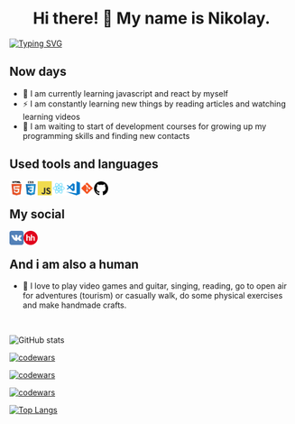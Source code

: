 <h1 align="center">Hi there! 👋 My name is Nikolay.</h1>

[![Typing SVG](https://readme-typing-svg.herokuapp.com?color=%2336BCF7&lines=I+want+to+be+a+frontend+developer)](https://git.io/typing-svg)

## Now days

- 🌱 I am currently learning javascript and react by myself
- ⚡ I am constantly learning new things by reading articles and watching learning videos
- 💪 I am waiting to start of development courses for growing up my programming skills and finding new contacts

## Used tools and languages

<img align="left" alt="HTML5" width="25px" src="https://github.com/ZerruKun/ZerruKun/blob/main/images/icons/html5.png"/>
<img align="left" alt="СSS3" width="25px" src="https://github.com/ZerruKun/ZerruKun/blob/main/images/icons/css3.png"/>
<img align="left" alt="JS" width="25px" src="https://github.com/ZerruKun/ZerruKun/blob/main/images/icons/javascript.png"/>
<img align="left" alt="JS" width="25px" src="https://github.com/ZerruKun/ZerruKun/blob/main/images/icons/react.png"/>
<img align="left" alt="JS" width="25px" src="https://github.com/ZerruKun/ZerruKun/blob/main/images/icons/vs-code.png"/>
<img align="left" alt="JS" width="25px" src="https://github.com/ZerruKun/ZerruKun/blob/main/images/icons/git.png"/>
<img align="left" alt="JS" width="25px" src="https://github.com/ZerruKun/ZerruKun/blob/main/images/icons/github.png"/>
</br>

## My social

[<img align="left" alt="VK" width="25px" src="https://github.com/ZerruKun/ZerruKun/blob/main/images/icons/vk.svg"/>][vk]
[<img align="left" alt="VK" width="25px" src="https://github.com/ZerruKun/ZerruKun/blob/main/images/icons/hh.png"/>][hh]
</br>

## And i am also a human

- 🎉 I love to play video games and guitar, singing, reading, go to open air for adventures (tourism) or casually walk, do some physical exercises and make handmade crafts.
</br>

![GitHub stats](https://github-readme-stats.vercel.app/api?username=ZerruKun&show_icons=true&theme=tokyonight)
</br>

[![codewars](https://www.codewars.com/users/ZerruKun/badges/large)](https://www.codewars.com/users/ZerruKun)
</br>

[![codewars](https://www.codewars.com/users/ZerruKun/badges/small)](https://www.codewars.com/users/ZerruKun)
</br>

[![codewars](https://www.codewars.com/users/ZerruKun/badges/micro)](https://www.codewars.com/users/ZerruKun)
</br>

[![Top Langs](https://github-readme-stats.vercel.app/api/top-langs/?username=ZerruKun&layout=compact)](https://github.com/anuraghazra/github-readme-stats)

[vk]: https://vk.com/zellkun
[hh]: https://obninsk.hh.ru/resume/63989cf1ff0afd55320039ed1f554a3961384e

<!--
💪🎉🥅⚡🤹🏽🔭🌱👯🤔💬📫😄⚡✨
-->
